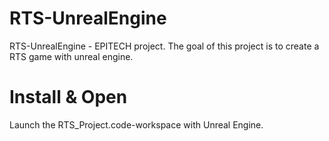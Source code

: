 # RTS-UnrealEngine
RTS-UnrealEngine - EPITECH project. The goal of this project is to create a RTS game with unreal engine.

# Install & Open
Launch the RTS_Project.code-workspace with Unreal Engine.